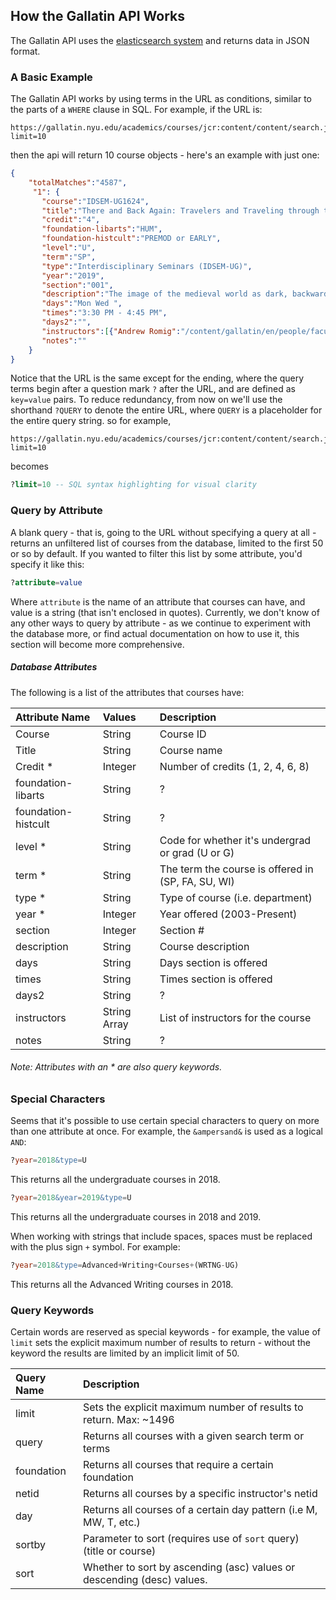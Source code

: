 
## How the Gallatin API Works
The Gallatin API uses the [elasticsearch system][elastic-search-api] and returns data in JSON format.

### A Basic Example
The Gallatin API works by using terms in the URL as conditions, similar to the parts of a `WHERE` clause in SQL. For example, if the URL is:

```
https://gallatin.nyu.edu/academics/courses/jcr:content/content/search.json?limit=10
```

then the api will return 10 course objects - here's an example with just one:

``` JSON
{
    "totalMatches":"4587",
	 "1": {
       "course":"IDSEM-UG1624",
       "title":"There and Back Again: Travelers and Traveling through the Middle Ages and Beyond",
       "credit":"4",
       "foundation-libarts":"HUM",
       "foundation-histcult":"PREMOD or EARLY",
       "level":"U",
       "term":"SP",
       "type":"Interdisciplinary Seminars (IDSEM-UG)",
       "year":"2019",
       "section":"001",
       "description":"The image of the medieval world as dark, backward, and stagnant has for too long held sway over our modern popular conceptions of the era. In this course, we will investigate the ways in which the Middle Ages were actually a period of vast movement, migration, and pilgrimage. We will study the \u201cdiscovery\u201d of North America by Scandinavian sailors five centuries before Columbus. We will explore the colonization of the New World by European powers in the fifteenth and sixteenth centuries. And throughout, we will ask how we can better understand the history of identity formation, orientalism, and imperialism in the pre-modern era. We will delve into the questions, the conflicts, and the painful changes that these travels and encounters fomented both within European society and without. Readings may include the  <em>Confession of St. Patrick<\/em> , Bede\u2019s  <em>Ecclesiastical History of the English People<\/em> ,  <em>The Thousand and One Nights<\/em> , the  <em>Saga of Eirik the Red<\/em> , Marco Polo\u2019s  <em>Division of the World<\/em> , Mandeville\u2019s  <em>Travels<\/em> , Dante\u2019s  <em>Divine Comedy<\/em> , Chaucer\u2019s  <em>Canterbury Tales<\/em> , Christine de Pizan\u2019s <em> Book of the City of Ladies<\/em> , More\u2019s  <em>Utopia<\/em> , Bartolomé de las Casas\u2019  <em>Short Account of the Destruction of the Indies<\/em> , and Françoise de Graffigny\u2019s  <em>Letters from a Peruvian Woman<\/em> .\n\n",
       "days":"Mon Wed ",
       "times":"3:30 PM - 4:45 PM",
       "days2":"",
       "instructors":[{"Andrew Romig":"/content/gallatin/en/people/faculty/ajr6"}],
       "notes":""
    }
}
```

 Notice that the URL is the same except for the ending, where the query terms begin after a question mark `?` after the URL, and are defined as `key=value` pairs. To reduce redundancy, from now on we'll use the shorthand `?QUERY` to denote the entire URL, where `QUERY` is a placeholder for the entire query string. so for example,

```
https://gallatin.nyu.edu/academics/courses/jcr:content/content/search.json?limit=10
```
becomes
```SQL
?limit=10 -- SQL syntax highlighting for visual clarity
```

### Query by Attribute
A blank query - that is, going to the URL without specifying a query at all - returns an unfiltered list of courses from the database, limited to the first 50 or so by default. If you wanted to filter this list by some attribute, you'd specify it like this:

```SQL
?attribute=value
```

Where `attribute` is the name of an attribute that courses can have, and value is a string (that isn't enclosed in quotes). Currently, we don't know of any other ways to query by attribute - as we continue to experiment with the database more, or find actual documentation on how to use it, this section will become more comprehensive.

##### Database Attributes
The following is a list of the attributes that courses have:

Attribute Name	  	| Values       | Description
:---			        	| :---		     | :---
Course  	       		| String	     |  Course ID
Title  		     	   	| String       |  Course name
Credit *	     	  	| Integer	     |  Number of credits (1, 2, 4, 6, 8)
foundation-libarts  | String	     |  ? <!-- Site describes it as requirement but I have no clue what that means -->
foundation-histcult | String       |  ? 
level *		       	  | String	     |  Code for whether it's undergrad or grad (U or G)
term *  			   	  | String	     |  The term the course is offered in (SP, FA, SU, WI)
type * 			    	  | String	     |  Type of course (i.e. department)
year *			     	  | Integer	     |  Year offered (2003-Present)
section  		     	  | Integer	     |  Section #
description  	    	| String	     |  Course description
days  			     	  | String     	 |  Days section is offered
times  			      	| String	     |  Times section is offered
days2  			    	  | String    	 |  ?
instructors  	    	| String Array | List of instructors for the course
notes  				      | String	     |  ?

###### Note: Attributes with an  *  are also query keywords.


### Special Characters
Seems that it's possible to use certain special characters to query on more than one attribute at once. For example, the `&ampersand&` is used as a logical `AND`:

```SQL
?year=2018&type=U
```

This returns all the undergraduate courses in 2018.

```SQL
?year=2018&year=2019&type=U
```

This returns all the undergraduate courses in 2018 and 2019.

When working with strings that include spaces, spaces must be replaced with the plus sign `+` symbol. For example:

```SQL
?year=2018&type=Advanced+Writing+Courses+(WRTNG-UG)
```

This returns all the Advanced Writing courses in 2018.

### Query Keywords
Certain words are reserved as special keywords - for example, the value of `limit` sets the explicit maximum number of results to return - without the keyword the results are limited by an implicit limit of 50.

Query Name | Description
:---       | :--
limit      | Sets the explicit maximum number of results to return. Max: ~1496
query      | Returns all courses with a given search term or terms
foundation | Returns all courses that require a certain foundation
netid      | Returns all courses by a specific instructor's netid
day        | Returns all courses of a certain day pattern (i.e M, MW, T, etc.)
sortby     | Parameter to sort (requires use of `sort` query) (title or course)
sort       | Whether to sort by ascending (asc) values or descending (desc) values.

[gallatin-api]: https://gallatin.nyu.edu/academics/courses/jcr:content/content/search.json
[elastic-search-api]: https://www.elastic.co/guide/en/elasticsearch/reference/current/_the_search_api.html

